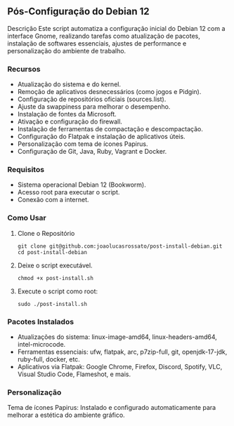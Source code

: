 ## Pós-Configuração do Debian 12
Descrição
Este script automatiza a configuração inicial do Debian 12 com a interface Gnome, realizando tarefas como atualização de pacotes, instalação de softwares essenciais, ajustes de performance e personalização do ambiente de trabalho.

### Recursos
* Atualização do sistema e do kernel.
* Remoção de aplicativos desnecessários (como jogos e Pidgin).
* Configuração de repositórios oficiais (sources.list).
* Ajuste da swappiness para melhorar o desempenho.
* Instalação de fontes da Microsoft.
* Ativação e configuração do firewall.
* Instalação de ferramentas de compactação e descompactação.
* Configuração do Flatpak e instalação de aplicativos úteis.
* Personalização com tema de ícones Papirus.
* Configuração de Git, Java, Ruby, Vagrant e Docker.

### Requisitos
* Sistema operacional Debian 12 (Bookworm).
* Acesso root para executar o script.
* Conexão com a internet.

### Como Usar
1. Clone o Repositório
   ```
   git clone git@github.com:joaolucasrossato/post-install-debian.git
   cd post-install-debian
   ```
2. Deixe o script executável.
   ```
   chmod +x post-install.sh
   ```
3. Execute o script como root:
   ```
   sudo ./post-install.sh
   ```                    

### Pacotes Instalados

* Atualizações do sistema: linux-image-amd64, linux-headers-amd64, intel-microcode.
* Ferramentas essenciais: ufw, flatpak, arc, p7zip-full, git, openjdk-17-jdk, ruby-full, docker, etc.
* Aplicativos via Flatpak: Google Chrome, Firefox, Discord, Spotify, VLC, Visual Studio Code, Flameshot, e mais.
  
### Personalização
Tema de ícones Papirus:
Instalado e configurado automaticamente para melhorar a estética do ambiente gráfico.



